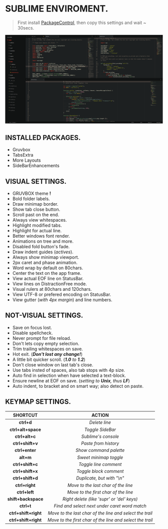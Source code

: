 # SUBLIME ENVIROMENT.
> First install [PackageControl](https://packagecontrol.io/ "The Sublime Text package manager that makes it exceedingly simple to find, install and keep packages up-to-date."), then copy this settings and wait ~ 30secs.

![visual_demo](scr_demo.png)

## INSTALLED PACKAGES.
- Gruvbox
- TabsExtra
- More Layouts
- SideBarEnhancements

## VISUAL SETTINGS.
- GRUVBOX theme **!**
- Bold folder labels.
- Draw minimap border.
- Show tab close button.
- Scroll past on the end.
- Always view whitespaces.
- Highlight modified tabs.
- Highlight for actual line.
- Better windows font render.
- Animations on tree and more.
- Disabled fold button's fade.
- Draw indent guides (_actives_).
- Always show minimap viewport.
- 2px caret and phase animation.
- Word wrap by default on 80chars.
- Center the text on the app frame.
- View actual EOF line on StatusBar.
- View lines on DistractionFree mode.
- Visual rulers at 80chars and 120chars.
- View UTF-8 or prefered encoding on StatusBar.
- View gutter (_with 4px margin_) and line numbers.


## NOT-VISUAL SETTINGS.
- Save on focus lost.
- Disable spellcheck.
- Never prompt for file reload.
- Don't lets copy empty selection.
- Trim trailing whitespaces on save.
- Hot exit. (_**Don't lost any change!**_)
- A little bit quicker scroll. (_**1.0** to **1.2**_)
- Don't close window on last tab's close.
- Use tabs insted of spaces, also tab stops with 4p size.
- Auto find in selection when have selected a text-block.
- Ensure newline at EOF on save. (_setting to **Unix**, thus **LF**_)
- Auto indent, to bracket and on smart way; also detect on paste.


## KEYMAP SETTINGS.
|  SHORTCUT  |  ACTION  |
|:----------:|:--------:|
|  **ctrl+d**  |  *Delete line*  |
|  **ctrl+alt+space**  |  *Toggle SideBar*  |
|  **ctrl+alt+c**  |  *Sublime's console*  |
|  **ctrl+shift+v**  |  *Paste from history*  |
|  **ctrl+enter**  |  *Show command palette*  |
|  **alt+m**  |  *Sweet minimap toggle*  |
|  **ctrl+shift+c**  |  *Toggle line comment*  |
|  **ctrl+shift+x**  |  *Toggle block comment*  |
|  **ctrl+shift+d**  |  *Duplicate, but with "\n"*  |
|  **ctrl+right**  |  *Move to the last char of the line*  |
|  **ctrl+left**  |  *Move to the first char of the line*  |
|  **shift+backspace**  |  *Right delete (like 'supr' or 'del' keys)*  |
|  **ctrl+t**  |  *Find and select next under caret word match*  |
|  **ctrl+shift+right**  |  *Move to the last char of the line and select the trail*  |
|  **ctrl+shift+right**  |  *Move to the first char of the line and select the trail*  |
